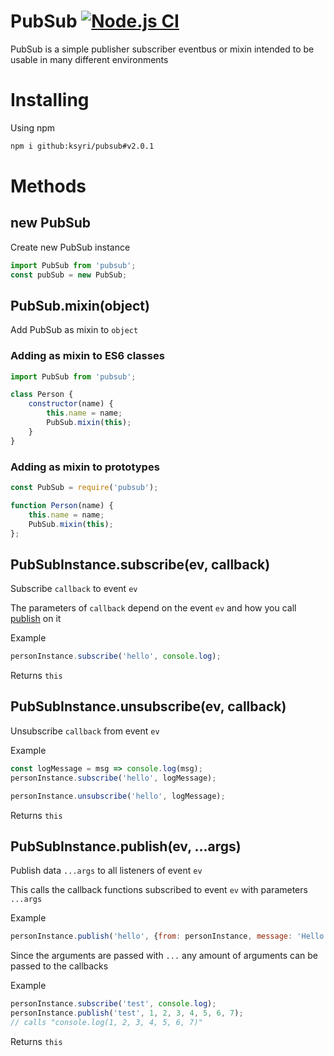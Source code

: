 # PubSub [![Node.js CI](https://github.com/ksyri/pubsub/actions/workflows/node.js.yml/badge.svg?branch=master&event=push)](https://github.com/ksyri/pubsub/actions/workflows/node.js.yml)
PubSub is a simple publisher subscriber eventbus or mixin intended to be usable in many different environments
# Installing
Using npm
```bash
npm i github:ksyri/pubsub#v2.0.1
```

# Methods

## new PubSub
Create new PubSub instance
```js
import PubSub from 'pubsub';
const pubSub = new PubSub;
```

## PubSub.mixin(object)
Add PubSub as mixin to `object`

### Adding as mixin to ES6 classes
```js
import PubSub from 'pubsub';

class Person {
    constructor(name) {
        this.name = name;
        PubSub.mixin(this);
    }
}
```
### Adding as mixin to prototypes
```js
const PubSub = require('pubsub');

function Person(name) {
    this.name = name;
    PubSub.mixin(this);
};
```

## PubSubInstance.subscribe(ev, callback)
Subscribe `callback` to event `ev`

The parameters of `callback` depend on the event `ev` and how you call [publish](##pubsub.publish(ev,-...args)) on it

Example
```js
personInstance.subscribe('hello', console.log);
```
Returns `this`

## PubSubInstance.unsubscribe(ev, callback)
Unsubscribe `callback` from event `ev`

Example
```js
const logMessage = msg => console.log(msg);
personInstance.subscribe('hello', logMessage);

personInstance.unsubscribe('hello', logMessage);
```
Returns `this`

## PubSubInstance.publish(ev, ...args)
Publish data `...args` to all listeners of event `ev`

This calls the callback functions subscribed to event `ev` with parameters `...args`

Example
```js
personInstance.publish('hello', {from: personInstance, message: 'Hello!'});
```
Since the arguments are passed with `...` any amount of arguments can be passed to the callbacks

Example
```js
personInstance.subscribe('test', console.log);
personInstance.publish('test', 1, 2, 3, 4, 5, 6, 7);
// calls "console.log(1, 2, 3, 4, 5, 6, 7)"
```
Returns `this`
